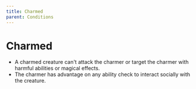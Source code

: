 ```yaml
---
title: Charmed
parent: Conditions
---
```


# Charmed
* A charmed creature can't attack the charmer or target the charmer with harmful abilities or magical effects.
* The charmer has advantage on any ability check to interact socially with the creature.
